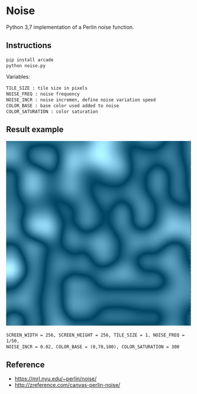 # Noise
Python 3,7 implementation of a Perlin noise function.

## Instructions
```
pip install arcade
python noise.py
```
Variables:
```
TILE_SIZE : tile size in pixels
NOISE_FREQ : noise frequency
NOISE_INCR : noise incremen, define noise variation speed
COLOR_BASE : base color used added to noise 
COLOR_SATURATION : color saturation
```
## Result example
![](results/noise004664.PNG)
```
SCREEN_WIDTH = 256, SCREEN_HEIGHT = 256, TILE_SIZE = 1, NOISE_FREQ = 1/50, 
NOISE_INCR = 0.02, COLOR_BASE = (0,70,100), COLOR_SATURATION = 300
```

## Reference
- https://mrl.nyu.edu/~perlin/noise/
- http://zreference.com/canvas-perlin-noise/


